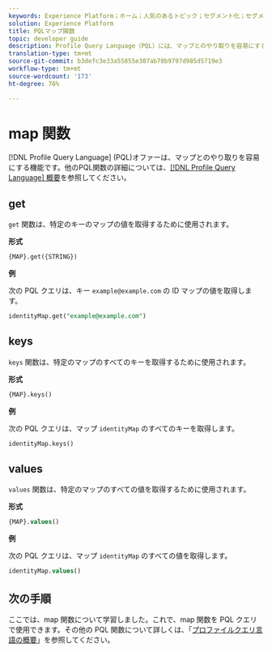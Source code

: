 ```yaml
---
keywords: Experience Platform；ホーム；人気のあるトピック；セグメント化；セグメント化；セグメント化サービス；ql;PQL;プロファイルクエリ言語；マップ関数；
solution: Experience Platform
title: PQLマップ関数
topic: developer guide
description: Profile Query Language（PQL）には、マップとのやり取りを容易にする関数が用意されています。
translation-type: tm+mt
source-git-commit: b3defc3e33a55855e307ab70b9797d985d5719e3
workflow-type: tm+mt
source-wordcount: '173'
ht-degree: 76%

---
```



# map 関数

[!DNL Profile Query Language] (PQL)オファーは、マップとのやり取りを容易にする機能です。他のPQL関数の詳細については、[[!DNL Profile Query Language] 概要](./overview.md)を参照してください。

## get

`get` 関数は、特定のキーのマップの値を取得するために使用されます。

**形式**

```sql
{MAP}.get({STRING})
```

**例**

次の PQL クエリは、キー `example@example.com` の ID マップの値を取得します。

```sql
identityMap.get("example@example.com")
```

## keys

`keys` 関数は、特定のマップのすべてのキーを取得するために使用されます。

**形式**

```sql
{MAP}.keys()
```

**例**

次の PQL クエリは、マップ `identityMap` のすべてのキーを取得します。

```sql
identityMap.keys()
```

## values

`values` 関数は、特定のマップのすべての値を取得するために使用されます。

**形式**

```sql
{MAP}.values()
```

**例**

次の PQL クエリは、マップ `identityMap` のすべての値を取得します。

```sql
identityMap.values()
```

## 次の手順

ここでは、map 関数について学習しました。これで、map 関数を PQL クエリで使用できます。その他の PQL 関数について詳しくは、「[プロファイルクエリ言語の概要](./overview.md)」を参照してください。
